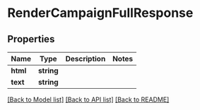 # RenderCampaignFullResponse

## Properties
Name | Type | Description | Notes
------------ | ------------- | ------------- | -------------
**html** | **string** |  | 
**text** | **string** |  | 

[[Back to Model list]](../../README.md#documentation-for-models) [[Back to API list]](../../README.md#documentation-for-api-endpoints) [[Back to README]](../../README.md)

